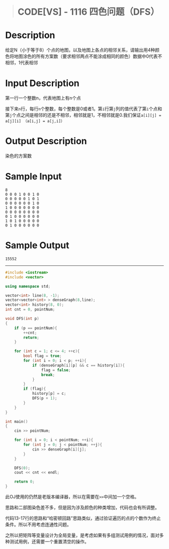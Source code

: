 > # CODE[VS] - 1116 四色问题（DFS）

# Description

给定N（小于等于8）个点的地图，以及地图上各点的相邻关系，请输出用4种颜色将地图涂色的所有方案数（要求相邻两点不能涂成相同的颜色）数据中0代表不相邻，1代表相邻

# Input Description

第一行一个整数n，代表地图上有n个点

接下来`n`行，每行`n`个整数，每个整数是0或者1。第`i`行第`j`列的值代表了第`i`个点和第`j`个点之间是相邻的还是不相邻，相邻就是1，不相邻就是0.我们保证`a[i][j] = a[j][i] （a[i,j] = a[j,i]）`

# Output Description

染色的方案数

# Sample Input

```
8
0 0 0 1 0 0 1 0
0 0 0 0 0 1 0 1
0 0 0 0 0 0 1 0
1 0 0 0 0 0 0 0
0 0 0 0 0 0 0 0
0 1 0 0 0 0 0 0
1 0 1 0 0 0 0 0
0 1 0 0 0 0 0 0
```

# Sample Output

```
15552
```

---

```c++
#include <iostream>
#include <vector>

using namespace std;

vector<int> line(8, -1);
vector<vector<int> > denseGraph(8,line);
vector<int> history(8, 0);
int cnt = 0, pointNum;

void DFS(int p)
{
    if (p == pointNum){
        ++cnt;
        return;
    }

    for (int c = 1; c <= 4; ++c){
        bool flag = true;
        for (int i = 0; i < p; ++i){
            if (denseGraph[i][p] && c == history[i]){
                flag = false;
                break;
            }
        }
        if (flag){
            history[p] = c;
            DFS(p + 1);
        }
    }
}

int main()
{
    cin >> pointNum;

    for (int i = 0; i < pointNum; ++i){
        for (int j = 0; j < pointNum; ++j){
            cin >> denseGraph[i][j];
        }
    }

    DFS(0);
    cout << cnt << endl;

    return 0;
}
```

此OJ使用的仍然是老版本编译器，所以在需要在`>>`中间加一个空格。

思路和二部图染色差不多，但是因为涉及颜色的种类增加，代码也会有所调整。

代码13-17行的思路和“哈密顿回路”思路类似，通过验证遍历的点的个数作为终止条件。所以不用考虑连通性问题。

之所以把矩阵等变量设计为全局变量，是考虑如果有多组测试用例的情况，面对多种测试用例，还需要一个重置清空的操作。